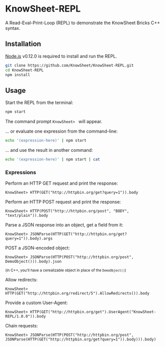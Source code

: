 # KnowSheet-REPL
A Read-Eval-Print-Loop (REPL) to demonstrate the KnowSheet Bricks C++ syntax.

## Installation

[Node.js](http://nodejs.org/) v0.12.0 is required to install and run the REPL.

```bash
git clone https://github.com/KnowSheet/KnowSheet-REPL.git
cd KnowSheet-REPL
npm install
```

## Usage

Start the REPL from the terminal:
```bash
npm start
```
The command prompt `KnowSheet> ` will appear.

... or evaluate one expression from the command-line:
```bash
echo '(expression-here)' | npm start
```

... and use the result in another command:
```bash
echo '(expression-here)' | npm start | cat
```

### Expressions

Perform an HTTP GET request and print the response:
```
KnowSheet> HTTP(GET("http://httpbin.org/get?query=1")).body
```

Perform an HTTP POST request and print the response:
```
KnowSheet> HTTP(POST("http://httpbin.org/post", "BODY", "text/plain")).body
```

Parse a JSON response into an object, get a field from it:
```
KnowSheet> JSONParse(HTTP(GET("http://httpbin.org/get?query=1")).body).args
```

POST a JSON-encoded object:
```
KnowSheet> JSONParse(HTTP(POST("http://httpbin.org/post", DemoObject())).body).json
```
<sub>(in C++, you'll have a cerealizable object in place of the `DemoObject()`)</sub>

Allow redirects:
```
KnowSheet> HTTP(GET("http://httpbin.org/redirect/5").AllowRedirects()).body
```

Provide a custom User-Agent:
```
KnowSheet> HTTP(GET("http://httpbin.org/get").UserAgent("KnowSheet-REPL/1.0.0")).body
```

Chain requests:
```
KnowSheet> JSONParse(HTTP(POST("http://httpbin.org/post", JSONParse(HTTP(GET("http://httpbin.org/get?query=1")).body))).body)
```


